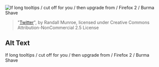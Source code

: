 ![If long tooltips / cut off for you / then upgrade from / Firefox 2 / Burma Shave](https://imgs.xkcd.com/comics/twitter.png)
> "[Twitter](https://xkcd.com/491/)", by Randall Munroe, licensed under Creative Commons Attribution-NonCommercial 2.5 License

## Alt Text
If long tooltips / cut off for you / then upgrade from / Firefox 2 / Burma Shave
